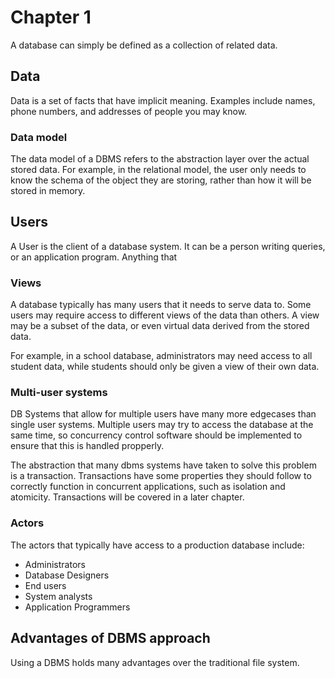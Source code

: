 # Chapter 1


A database can simply be defined as a collection of related data.


## Data

Data is a set of facts that have implicit meaning. Examples include names, phone numbers, and addresses of people you may know.

### Data model

The data model of a DBMS refers to the abstraction layer over the actual stored data. For example, in the relational model, the user only needs to know the schema of the object they are storing, rather than how it will be stored in memory.


## Users

A User is the client of a database system. It can be a person writing queries, or an application program. Anything that 

### Views

A database typically has many users that it needs to serve data to. Some users may require access to different views of the data than others. A view may be a subset of the data, or even virtual data derived from the stored data.

For example, in a school database, administrators may need access to all student data, while students should only be given a view of their own data.

### Multi-user systems

DB Systems that allow for multiple users have many more edgecases than single user systems. Multiple users may try to access the database at the same time, so concurrency control software should be implemented to ensure that this is handled propperly.

The abstraction that many dbms systems have taken to solve this problem is a transaction. Transactions have some properties they should follow to correctly function in concurrent applications, such as isolation and atomicity. Transactions will be covered in a later chapter.

### Actors

The actors that typically have access to a production database include:

- Administrators
- Database Designers
- End users
- System analysts
- Application Programmers

## Advantages of DBMS approach

Using a DBMS holds many advantages over the traditional file system. 
